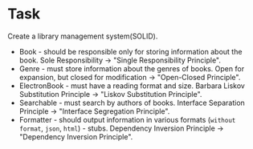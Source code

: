 # Task

Create a library management system(SOLID).

- Book - should be responsible only for storing information about the book. Sole
  Responsibility -> "Single Responsibility Principle".
- Genre - must store information about the genres of books. Open for expansion,
  but closed for modification -> "Open-Closed Principle".
- ElectronBook - must have a reading format and size. Barbara Liskov Substitution
  Principle -> "Liskov Substitution Principle".
- Searchable - must search by authors of books. Interface Separation Principle ->
  "Interface Segregation Principle".
- Formatter - should output information in various formats (`without format`, `json`,
  `html`) - stubs. Dependency Inversion Principle -> "Dependency Inversion Principle".
